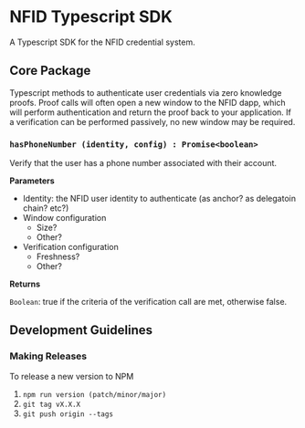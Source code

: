 # NFID Typescript SDK

A Typescript SDK for the NFID credential system.

## Core Package

Typescript methods to authenticate user credentials via zero knowledge proofs. Proof calls will often open a new window to the NFID dapp, which will perform authentication and return the proof back to your application. If a verification can be performed passively, no new window may be required.

### `hasPhoneNumber (identity, config) : Promise<boolean>`

Verify that the user has a phone number associated with their account.

**Parameters**

-   Identity: the NFID user identity to authenticate (as anchor? as delegatoin chain? etc?)
-   Window configuration
    -   Size?
    -   Other?
-   Verification configuration
    -   Freshness?
    -   Other?

**Returns**

`Boolean`: true if the criteria of the verification call are met, otherwise false.

## Development Guidelines

### Making Releases

To release a new version to NPM

1. `npm run version (patch/minor/major)`
2. `git tag vX.X.X`
3. `git push origin --tags`
